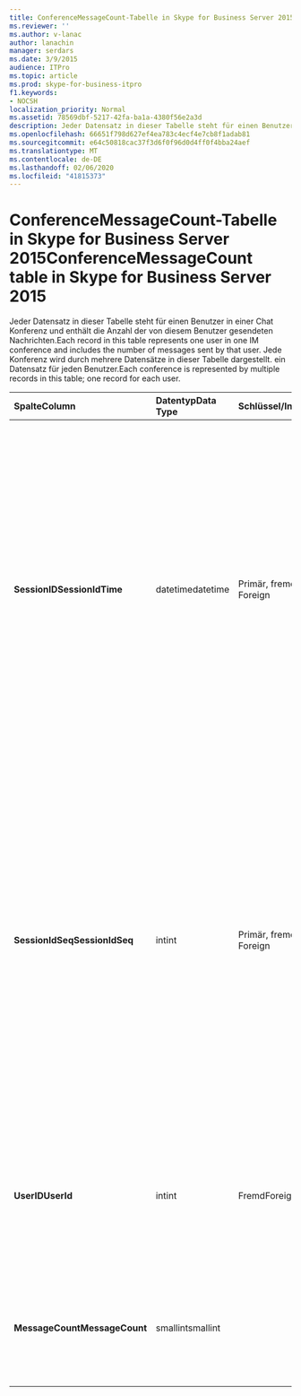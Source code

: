 ```yaml
---
title: ConferenceMessageCount-Tabelle in Skype for Business Server 2015
ms.reviewer: ''
ms.author: v-lanac
author: lanachin
manager: serdars
ms.date: 3/9/2015
audience: ITPro
ms.topic: article
ms.prod: skype-for-business-itpro
f1.keywords:
- NOCSH
localization_priority: Normal
ms.assetid: 78569dbf-5217-42fa-ba1a-4380f56e2a3d
description: Jeder Datensatz in dieser Tabelle steht für einen Benutzer in einer Chat Konferenz und enthält die Anzahl der von diesem Benutzer gesendeten Nachrichten. Jede Konferenz wird durch mehrere Datensätze in dieser Tabelle dargestellt. ein Datensatz für jeden Benutzer.
ms.openlocfilehash: 66651f798d627ef4ea783c4ecf4e7cb8f1adab81
ms.sourcegitcommit: e64c50818cac37f3d6f0f96d0d4ff0f4bba24aef
ms.translationtype: MT
ms.contentlocale: de-DE
ms.lasthandoff: 02/06/2020
ms.locfileid: "41815373"
---
```

# <a name="conferencemessagecount-table-in-skype-for-business-server-2015"></a><span data-ttu-id="b6eed-104">ConferenceMessageCount-Tabelle in Skype for Business Server 2015</span><span class="sxs-lookup"><span data-stu-id="b6eed-104">ConferenceMessageCount table in Skype for Business Server 2015</span></span>
 
<span data-ttu-id="b6eed-105">Jeder Datensatz in dieser Tabelle steht für einen Benutzer in einer Chat Konferenz und enthält die Anzahl der von diesem Benutzer gesendeten Nachrichten.</span><span class="sxs-lookup"><span data-stu-id="b6eed-105">Each record in this table represents one user in one IM conference and includes the number of messages sent by that user.</span></span> <span data-ttu-id="b6eed-106">Jede Konferenz wird durch mehrere Datensätze in dieser Tabelle dargestellt. ein Datensatz für jeden Benutzer.</span><span class="sxs-lookup"><span data-stu-id="b6eed-106">Each conference is represented by multiple records in this table; one record for each user.</span></span>
  
|<span data-ttu-id="b6eed-107">**Spalte**</span><span class="sxs-lookup"><span data-stu-id="b6eed-107">**Column**</span></span>|<span data-ttu-id="b6eed-108">**Datentyp**</span><span class="sxs-lookup"><span data-stu-id="b6eed-108">**Data Type**</span></span>|<span data-ttu-id="b6eed-109">**Schlüssel/Index**</span><span class="sxs-lookup"><span data-stu-id="b6eed-109">**Key/Index**</span></span>|<span data-ttu-id="b6eed-110">**Details**</span><span class="sxs-lookup"><span data-stu-id="b6eed-110">**Details**</span></span>|
|:-----|:-----|:-----|:-----|
|<span data-ttu-id="b6eed-111">**SessionID**</span><span class="sxs-lookup"><span data-stu-id="b6eed-111">**SessionIdTime**</span></span> <br/> |<span data-ttu-id="b6eed-112">datetime</span><span class="sxs-lookup"><span data-stu-id="b6eed-112">datetime</span></span>  <br/> |<span data-ttu-id="b6eed-113">Primär, fremd</span><span class="sxs-lookup"><span data-stu-id="b6eed-113">Primary, Foreign</span></span>  <br/> |<span data-ttu-id="b6eed-114">Uhrzeit der Konferenz Instanz.</span><span class="sxs-lookup"><span data-stu-id="b6eed-114">Time of conference instance.</span></span> <span data-ttu-id="b6eed-115">Wird in Verbindung mit **SessionIdSeq** verwendet, um eine Konferenz Instanz eindeutig zu identifizieren.</span><span class="sxs-lookup"><span data-stu-id="b6eed-115">Used in conjunction with **SessionIdSeq** to uniquely identify a conference instance.</span></span> <span data-ttu-id="b6eed-116">Weitere Informationen finden Sie [in der Tabelle "Konferenzen" in Skype for Business Server 2015](conferences.md) .</span><span class="sxs-lookup"><span data-stu-id="b6eed-116">See the [Conferences table in Skype for Business Server 2015](conferences.md) for more information.</span></span> <br/> |
|<span data-ttu-id="b6eed-117">**SessionIdSeq**</span><span class="sxs-lookup"><span data-stu-id="b6eed-117">**SessionIdSeq**</span></span> <br/> |<span data-ttu-id="b6eed-118">int</span><span class="sxs-lookup"><span data-stu-id="b6eed-118">int</span></span>  <br/> |<span data-ttu-id="b6eed-119">Primär, fremd</span><span class="sxs-lookup"><span data-stu-id="b6eed-119">Primary, Foreign</span></span>  <br/> |<span data-ttu-id="b6eed-120">Die ID-Nummer zum Identifizieren der Konferenz Instanz.</span><span class="sxs-lookup"><span data-stu-id="b6eed-120">ID number to identify the conference instance.</span></span> <span data-ttu-id="b6eed-121">Wird in Verbindung mit **SessionID** -Mal verwendet, um eine Konferenz Instanz eindeutig zu identifizieren.</span><span class="sxs-lookup"><span data-stu-id="b6eed-121">Used in conjunction with **SessionIdTime** to uniquely identify a conference instance.</span></span> <span data-ttu-id="b6eed-122">Weitere Informationen finden Sie [in der Tabelle "Konferenzen" in Skype for Business Server 2015](conferences.md) .</span><span class="sxs-lookup"><span data-stu-id="b6eed-122">See the [Conferences table in Skype for Business Server 2015](conferences.md) for more information.</span></span> <br/> |
|<span data-ttu-id="b6eed-123">**UserID**</span><span class="sxs-lookup"><span data-stu-id="b6eed-123">**UserId**</span></span> <br/> |<span data-ttu-id="b6eed-124">int</span><span class="sxs-lookup"><span data-stu-id="b6eed-124">int</span></span>  <br/> |<span data-ttu-id="b6eed-125">Fremd</span><span class="sxs-lookup"><span data-stu-id="b6eed-125">Foreign</span></span>  <br/> |<span data-ttu-id="b6eed-126">Eindeutige Nummer, die diesen Benutzer identifiziert, auf die in der [Tabelle "Benutzer](users.md)" verwiesen wird.</span><span class="sxs-lookup"><span data-stu-id="b6eed-126">Unique number identifying this user, referenced from the [Users table](users.md).</span></span>  <br/> |
|<span data-ttu-id="b6eed-127">**MessageCount**</span><span class="sxs-lookup"><span data-stu-id="b6eed-127">**MessageCount**</span></span> <br/> |<span data-ttu-id="b6eed-128">smallint</span><span class="sxs-lookup"><span data-stu-id="b6eed-128">smallint</span></span>  <br/> | <br/> |<span data-ttu-id="b6eed-129">Die Anzahl der Nachrichten, die dieser Benutzer während dieser Konferenz gesendet hat.</span><span class="sxs-lookup"><span data-stu-id="b6eed-129">The number of messages sent by this user during this conference.</span></span>  <br/> |
   

